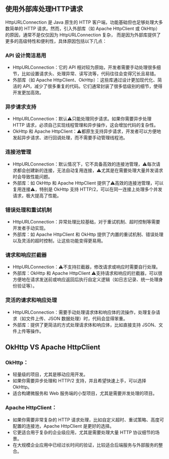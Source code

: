 ## 使用外部库处理HTTP请求
HttpURLConnection 是 Java 原生的 HTTP 客户端，功能基础但也足够处理大多数简单的 HTTP 请求。然而，引入外部库（如 Apache HttpClient 或 OkHttp）的原因，通常不是仅仅因为 HttpURLConnection 复杂，
而是因为外部库提供了更多的高级特性和便利性，具体原因包括以下几点：
### API 设计简洁易用
- HttpURLConnection：它的 API 相对较为原始，开发者需要手动处理很多细节，比如设置请求头、处理异常、读写流等，代码往往会变得冗长且易错。
- 外部库（如 Apache HttpClient、OkHttp）：这些库通过设计更加现代化、简洁的 API，减少了很多重复的代码。它们通常封装了很多低级别的细节，使得开发更加高效。
### 异步请求支持
- HttpURLConnection：默认⚠️只能处理同步请求。如果你需要异步处理 HTTP 请求，必须自己实现线程管理和异步操作，这会增加代码的复杂性。
- OkHttp 和 Apache HttpClient：⚠️都原生支持异步请求，开发者可以方便地发起异步请求、进行回调处理，而不需要手动管理线程池。
### 连接池管理
- HttpURLConnection：默认情况下，它不具备高效的连接池管理，⚠️每次请求都会创建新的连接，无法自动复用连接，⚠️尤其是在需要处理大量并发请求时会导致性能问题。
- 外部库：如 OkHttp 和 Apache HttpClient 提供了⚠️高效的连接池管理，可以复用连接⚠️，特别是 OkHttp 支持 HTTP/2，可以在同一连接上处理多个并发请求，极大提高了性能。

### 错误处理和重试机制
- HttpURLConnection：异常处理比较基础，对于重试机制、超时控制等需要开发者手动实现。
- 外部库：如 Apache HttpClient 和 OkHttp 提供了内置的重试机制、错误处理以及灵活的超时控制，让这些功能变得更易用。

### 请求和响应拦截器
- HttpURLConnection：⚠️不支持拦截器，修改请求或响应时需要自行处理。
- 外部库：OkHttp 和 Apache HttpClient ⚠️支持请求和响应的拦截器，可以很方便地在请求发送前或响应返回后执行自定义逻辑（如日志记录、统一处理身份验证等）。
### 灵活的请求和响应处理
- HttpURLConnection：需要手动处理请求体和响应体的流操作，处理复杂请求（如文件上传、JSON 数据处理）时，代码会显得笨重。
-  外部库：提供了更简洁的方式处理请求体和响应体，比如直接支持 JSON、文件上传等操作。

## OkHttp VS  Apache HttpClient

### OkHttp：
- 轻量级的项目，尤其是移动应用开发。
- 如果你需要异步处理和 HTTP/2 支持，并且希望快速上手，可以选择 OkHttp。
- 适合构建微服务和 Web 服务端的小型项目，尤其是需要并发处理的项目。
### Apache HttpClient：
- 如果你需要非常复杂的 HTTP 请求处理，比如自定义超时、重试策略、高度可配置的连接池，Apache HttpClient 是更好的选择。
- 它更适合用于复杂的企业级应用，尤其是需要处理大量 HTTP 协议细节的场景。
- 在大规模企业应用中已经过长时间的验证，比较适合后端服务与外部服务的整合。
